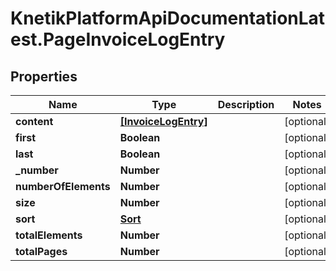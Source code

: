 # KnetikPlatformApiDocumentationLatest.PageInvoiceLogEntry

## Properties
Name | Type | Description | Notes
------------ | ------------- | ------------- | -------------
**content** | [**[InvoiceLogEntry]**](InvoiceLogEntry.md) |  | [optional] 
**first** | **Boolean** |  | [optional] 
**last** | **Boolean** |  | [optional] 
**_number** | **Number** |  | [optional] 
**numberOfElements** | **Number** |  | [optional] 
**size** | **Number** |  | [optional] 
**sort** | [**Sort**](Sort.md) |  | [optional] 
**totalElements** | **Number** |  | [optional] 
**totalPages** | **Number** |  | [optional] 


